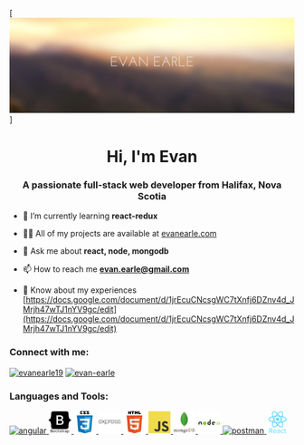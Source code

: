[![Masterhead](./banner.jpg)]

<h1 align="center">Hi, I'm Evan</h1>
<h3 align="center">A passionate full-stack web developer from Halifax, Nova Scotia</h3>

- 🌱 I’m currently learning **react-redux**

- 👨‍💻 All of my projects are available at [evanearle.com](evanearle.com)

- 💬 Ask me about **react, node, mongodb**

- 📫 How to reach me **evan.earle@gmail.com**

- 📄 Know about my experiences [https://docs.google.com/document/d/1jrEcuCNcsgWC7tXnfj6DZnv4d_JMrjh47wTJ1nYV9gc/edit](https://docs.google.com/document/d/1jrEcuCNcsgWC7tXnfj6DZnv4d_JMrjh47wTJ1nYV9gc/edit)

<h3 align="left">Connect with me:</h3>
<p align="left">
<a href="https://twitter.com/evanearle19" target="_blank"><img align="center" src="https://raw.githubusercontent.com/rahuldkjain/github-profile-readme-generator/master/src/images/icons/Social/twitter.svg" alt="evanearle19" height="30" width="40" /></a>
<a href="https://linkedin.com/in/evan-earle" target="_blank"><img align="center" src="https://raw.githubusercontent.com/rahuldkjain/github-profile-readme-generator/master/src/images/icons/Social/linked-in-alt.svg" alt="evan-earle" height="30" width="40" /></a>
</p>

<h3 align="left">Languages and Tools:</h3>
<p align="left"> <a href="https://angular.io" target="_blank" rel="noreferrer"> <img src="https://angular.io/assets/images/logos/angular/angular.svg" alt="angular" width="40" height="40"/> </a> <a href="https://getbootstrap.com" target="_blank" rel="noreferrer"> <img src="https://raw.githubusercontent.com/devicons/devicon/master/icons/bootstrap/bootstrap-plain-wordmark.svg" alt="bootstrap" width="40" height="40"/> </a> <a href="https://www.w3schools.com/css/" target="_blank" rel="noreferrer"> <img src="https://raw.githubusercontent.com/devicons/devicon/master/icons/css3/css3-original-wordmark.svg" alt="css3" width="40" height="40"/> </a> <a href="https://expressjs.com" target="_blank" rel="noreferrer"> <img src="https://raw.githubusercontent.com/devicons/devicon/master/icons/express/express-original-wordmark.svg" alt="express" width="40" height="40"/> </a> <a href="https://www.w3.org/html/" target="_blank" rel="noreferrer"> <img src="https://raw.githubusercontent.com/devicons/devicon/master/icons/html5/html5-original-wordmark.svg" alt="html5" width="40" height="40"/> </a> <a href="https://developer.mozilla.org/en-US/docs/Web/JavaScript" target="_blank" rel="noreferrer"> <img src="https://raw.githubusercontent.com/devicons/devicon/master/icons/javascript/javascript-original.svg" alt="javascript" width="40" height="40"/> </a> <a href="https://www.mongodb.com/" target="_blank" rel="noreferrer"> <img src="https://raw.githubusercontent.com/devicons/devicon/master/icons/mongodb/mongodb-original-wordmark.svg" alt="mongodb" width="40" height="40"/> </a> <a href="https://nodejs.org" target="_blank" rel="noreferrer"> <img src="https://raw.githubusercontent.com/devicons/devicon/master/icons/nodejs/nodejs-original-wordmark.svg" alt="nodejs" width="40" height="40"/> </a> <a href="https://postman.com" target="_blank" rel="noreferrer"> <img src="https://www.vectorlogo.zone/logos/getpostman/getpostman-icon.svg" alt="postman" width="40" height="40"/> </a> <a href="https://reactjs.org/" target="_blank" rel="noreferrer"> <img src="https://raw.githubusercontent.com/devicons/devicon/master/icons/react/react-original-wordmark.svg" alt="react" width="40" height="40"/> </a> </p>

